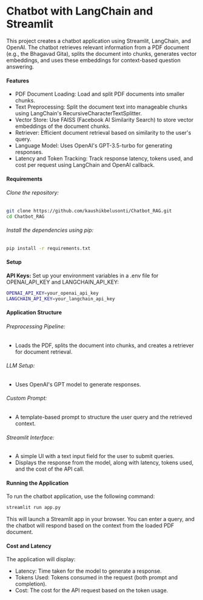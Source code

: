 # Chatbot with LangChain and Streamlit
This project creates a chatbot application using Streamlit, LangChain, and OpenAI. The chatbot retrieves relevant information from a PDF document (e.g., the Bhagavad Gita), splits the document into chunks, generates vector embeddings, and uses these embeddings for context-based question answering.

#### Features
- PDF Document Loading: Load and split PDF documents into smaller chunks.
- Text Preprocessing: Split the document text into manageable chunks using LangChain's RecursiveCharacterTextSplitter.
- Vector Store: Use FAISS (Facebook AI Similarity Search) to store vector embeddings of the document chunks.
- Retriever: Efficient document retrieval based on similarity to the user's query.
- Language Model: Uses OpenAI's GPT-3.5-turbo for generating responses.
- Latency and Token Tracking: Track response latency, tokens used, and cost per request using LangChain and OpenAI callback.

#### Requirements

###### Clone the repository:
```bash
git clone https://github.com/kaushikbelusonti/Chatbot_RAG.git
cd Chatbot_RAG
```

###### Install the dependencies using pip: 
```bash
pip install -r requirements.txt
```

#### Setup
**API Keys:** Set up your environment variables in a .env file for OPENAI_API_KEY and LANGCHAIN_API_KEY:
```bash
OPENAI_API_KEY=your_openai_api_key
LANGCHAIN_API_KEY=your_langchain_api_key
```

#### Application Structure

###### Preprocessing Pipeline:
  - Loads the PDF, splits the document into chunks, and creates a retriever for document retrieval. 
###### LLM Setup:
  - Uses OpenAI's GPT model to generate responses.
###### Custom Prompt:
  - A template-based prompt to structure the user query and the retrieved context.
###### Streamlit Interface:
  - A simple UI with a text input field for the user to submit queries.
  - Displays the response from the model, along with latency, tokens used, and the cost of the API call.

#### Running the Application
To run the chatbot application, use the following command:
```bash
streamlit run app.py
```
This will launch a Streamlit app in your browser. You can enter a query, and the chatbot will respond based on the context from the loaded PDF document.

#### Cost and Latency
The application will display:
- Latency: Time taken for the model to generate a response.
- Tokens Used: Tokens consumed in the request (both prompt and completion).
- Cost: The cost for the API request based on the token usage.



